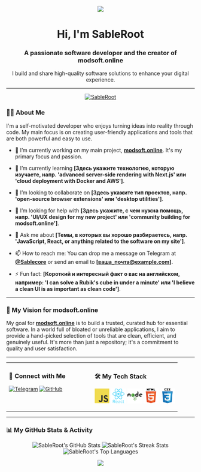 <!-- Шапка-баннер -->
<p align="center">
  <img src="https://capsule-render.vercel.app/api?type=waving&color=0:4F5D95,100:A775D1&height=250§ion=header&text=Welcome%20to%20my%20Profile!%20👋&fontSize=60&fontColor=ffffff" />
</p>

<!-- Имя и развернутый заголовок -->
<div align="center">
  <h1>Hi, I'm SableRoot</h1>
  <h3>A passionate software developer and the creator of modsoft.online</h3>
  <p>I build and share high-quality software solutions to enhance your digital experience.</p>
</div>

---

<!-- Главный блок с подробной информацией о вас, как в примере -->
<p align="center">
  <a href="https://github.com/ryo-ma/github-profile-trophy"><img src="https://github-profile-trophy.vercel.app/?username=SableRoot&theme=dracula&column=7&no-frame=true&no-bg=true" alt="SableRoot" /></a>
</p>

### 👨‍💻 About Me

I'm a self-motivated developer who enjoys turning ideas into reality through code. My main focus is on creating user-friendly applications and tools that are both powerful and easy to use.

- 🔭 I’m currently working on my main project, **<a href="https://modsoft.online" target="_blank">modsoft.online</a>**. It's my primary focus and passion.

- 🌱 I’m currently learning **[Здесь укажите технологию, которую изучаете, напр. 'advanced server-side rendering with Next.js' или 'cloud deployment with Docker and AWS']**.

- 👯 I’m looking to collaborate on **[Здесь укажите тип проектов, напр. 'open-source browser extensions' или 'desktop utilities']**.

- 🤝 I’m looking for help with **[Здесь укажите, с чем нужна помощь, напр. 'UI/UX design for my new project' или 'community building for modsoft.online']**.

- 💬 Ask me about **[Темы, в которых вы хорошо разбираетесь, напр. 'JavaScript, React, or anything related to the software on my site']**.

- 📫 How to reach me: You can drop me a message on Telegram at **<a href="https://t.me/Sablecore">@Sablecore</a>** or send an email to **[ваша_почта@example.com]**.

- ⚡ Fun fact: **[Короткий и интересный факт о вас на английском, например: 'I can solve a Rubik's cube in under a minute' или 'I believe a clean UI is as important as clean code']**.

---

<!-- Специальный блок, посвященный вашему сайту -->
### 🎯 My Vision for modsoft.online

My goal for **<a href="https://modsoft.online" target="_blank">modsoft.online</a>** is to build a trusted, curated hub for essential software. In a world full of bloated or unreliable applications, I aim to provide a hand-picked selection of tools that are clean, efficient, and genuinely useful. It's more than just a repository; it's a commitment to quality and user satisfaction.

---

<!-- Контакты и стек технологий -->
<table width="100%">
  <tr>
    <td width="50%" valign="top">
      <h3>🔗 Connect with Me</h3>
      <p align="left">
        <a href="https://t.me/Sablecore" target="_blank"><img src="https://img.shields.io/badge/Telegram-26A5E4?style=for-the-badge&logo=telegram&logoColor=white" alt="Telegram"></a>
        <a href="https://github.com/SableRoot" target="_blank"><img src="https://img.shields.io/badge/GitHub-181717?style=for-the-badge&logo=github&logoColor=white" alt="GitHub"></a>
        <!-- Добавьте сюда другие контакты, если нужно -->
      </p>
    </td>
    <td width="50%" valign="top">
      <h3>🛠️ My Tech Stack</h3>
      <p align="left">
        <!-- Настройте стек под себя -->
        <a href="https://developer.mozilla.org/en-US/docs/Web/JavaScript" target="_blank"><img src="https://raw.githubusercontent.com/devicons/devicon/master/icons/javascript/javascript-original.svg" alt="JavaScript" width="40" height="40"/></a>
        <a href="https://reactjs.org/" target="_blank"><img src="https://raw.githubusercontent.com/devicons/devicon/master/icons/react/react-original-wordmark.svg" alt="React" width="40" height="40"/></a>
        <a href="https://nodejs.org" target="_blank"><img src="https://raw.githubusercontent.com/devicons/devicon/master/icons/nodejs/nodejs-original-wordmark.svg" alt="Node.js" width="40" height="40"/></a>
        <a href="https://www.w3.org/html/" target="_blank"><img src="https://raw.githubusercontent.com/devicons/devicon/master/icons/html5/html5-original-wordmark.svg" alt="HTML5" width="40" height="40"/></a>
        <a href="https://www.w3schools.com/css/" target="_blank"><img src="https://raw.githubusercontent.com/devicons/devicon/master/icons/css3/css3-original-wordmark.svg" alt="CSS3" width="40" height="40"/></a>
      </p>
    </td>
  </tr>
</table>

---

<!-- Статистика GitHub. Ваш ник SableRoot уже вставлен. -->
### 📊 My GitHub Stats & Activity
<p align="center">
  <img src="https://github-readme-stats.vercel.app/api?username=SableRoot&show_icons=true&locale=en&theme=dracula&hide_border=true&count_private=true" alt="SableRoot's GitHub Stats" />
  <img src="https://github-readme-streak-stats.herokuapp.com/?user=SableRoot&theme=dracula&hide_border=true" alt="SableRoot's Streak Stats" />
  <img src="https://github-readme-stats.vercel.app/api/top-langs?username=SableRoot&locale=en&layout=compact&theme=dracula&hide_border=true" alt="SableRoot's Top Languages" />
</p>

<!-- Футер -->
<p align="center">
  <img src="https://capsule-render.vercel.app/api?type=waving&color=0:A775D1,100:4F5D95&height=150§ion=footer" />
</p>

